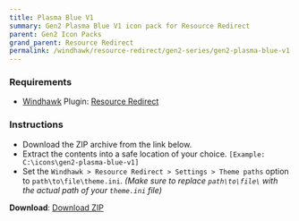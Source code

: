 ```yaml
---
title: Plasma Blue V1
summary: Gen2 Plasma Blue V1 icon pack for Resource Redirect
parent: Gen2 Icon Packs
grand_parent: Resource Redirect
permalink: /windhawk/resource-redirect/gen2-series/gen2-plasma-blue-v1
---
```


### Requirements

- [Windhawk][Windhawk] Plugin: [Resource Redirect][Resource Redirect]

### Instructions

 - Download the ZIP archive from the link below.
 - Extract the contents into a safe location of your choice. `[Example: C:\icons\gen2-plasma-blue-v1]`
 - Set the `Windhawk > Resource Redirect > Settings > Theme paths` option to `path\to\file\theme.ini`. *(Make sure to replace `path\to\file\` with the actual path of your `theme.ini` file)*

**Download**: [Download ZIP][Download ZIP]

<!-- ///////////////////////////////////////////////////////////////////////////////////////////////////////////////////////////////////////////////////// -->

[Preview]: https://gitlab.com/the-back-room/windhawk/resource-redirect/gen2-series/gen2-plasma-blue-v1/-/raw/main/Extras/Preview.bmp

[Windhawk]: https://windhawk.net/
[Resource Redirect]: https://windhawk.net/mods/icon-resource-redirect

[Download ZIP]: https://gitlab.com/the-back-room/resource-redirect/-/tree/main/icon-packs/Plasma-Blue-V1

<!-- ///////////////////////////////////////////////////////////////////////////////////////////////////////////////////////////////////////////////////// -->

